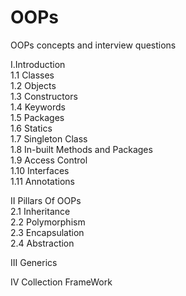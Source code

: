 # OOPs
OOPs concepts and interview questions

I.Introduction  
1.1 Classes  
1.2 Objects  
1.3 Constructors  
1.4 Keywords  
1.5 Packages  
1.6 Statics  
1.7 Singleton Class  
1.8 In-built Methods and Packages  
1.9 Access Control  
1.10 Interfaces  
1.11 Annotations  
  
II Pillars Of OOPs  
2.1 Inheritance  
2.2 Polymorphism  
2.3 Encapsulation  
2.4 Abstraction  
  
III Generics  
  
IV Collection FrameWork
